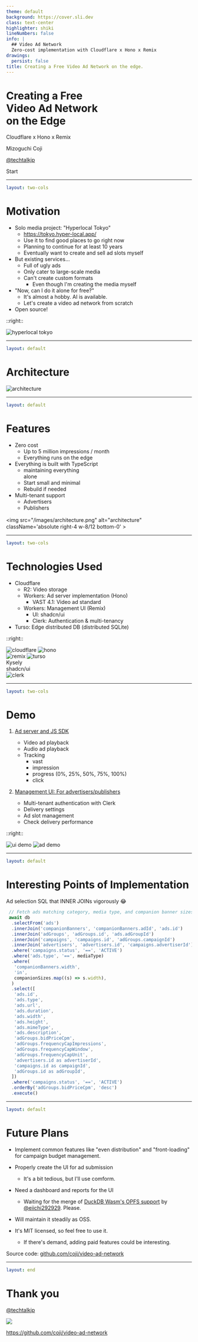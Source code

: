```yaml
---
theme: default
background: https://cover.sli.dev
class: text-center
highlighter: shiki
lineNumbers: false
info: |
  ## Video Ad Network
  Zero-cost implementation with Cloudflare x Hono x Remix
drawings:
  persist: false
title: Creating a Free Video Ad Network on the edge.
---
```


# Creating a Free<br> Video Ad Network<br> on the Edge

Cloudflare x Hono x Remix

Mizoguchi Coji

[@techtalkjp](https://x.com/techtalkjp)

<div class="pt-12">
  <span @click="$slidev.nav.next" class="px-2 py-1 rounded cursor-pointer" hover="bg-white bg-opacity-10">
Start <carbon:arrow-right class="inline"/>
  </span>
</div>

---

```yaml
layout: two-cols
```

# Motivation

<v-clicks>

- Solo media project: "Hyperlocal Tokyo"
  - https://tokyo.hyper-local.app/
  - Use it to find good places to go right now
  - Planning to continue for at least 10 years
  - Eventually want to create and sell ad slots myself
- But existing services...
  - Full of ugly ads
  - Only cater to large-scale media
  - Can't create custom formats
    - Even though I'm creating the media myself
- "Now, can I do it alone for free?"
  - It's almost a hobby. AI is available.
  - Let's create a video ad network from scratch
- Open source!

</v-clicks>

::right::

<img src="/images/hyperlocal-tokyo.png" alt="hyperlocal tokyo" />

---

```yaml
layout: default
```

# Architecture

<img src="/images/architecture.png" alt="architecture" >

---

```yaml
layout: default
```

# Features

<v-clicks>

- Zero cost
  - Up to 5 million impressions / month
  - Everything runs on the edge
- Everything is built with TypeScript
  - maintaining everything<br> alone
  - Start small and minimal
  - Rebuild if needed
- Multi-tenant support
  - Advertisers
  - Publishers

</v-clicks>

<img src="/images/architecture.png" alt="architecture"　className='absolute right-4 w-8/12 bottom-0'  >

---

```yaml
layout: two-cols
```

# Technologies Used

- Cloudflare
  - R2: Video storage
  - Workers: Ad server implementation (Hono)
    - VAST 4.1: Video ad standard
  - Workers: Management UI (Remix)
    - UI: shadcn/ui
    - Clerk: Authentication & multi-tenancy
- Turso: Edge distributed DB (distributed SQLite)

::right::

<div className='flex gap-4'>
  <img src="/images/logo_cloudflare.webp" className='bg-white p-4 rounded h-24' alt="cloudflare" />
  <img src="/images/logo_hono.webp" className='bg-white p-4 rounded h-24' alt="hono" />
</div>

<div className='flex gap-4'>
  <img src="/images/remix-glowing.png" className='h-32' alt="remix" />
  <img src="/images/logo-turso.png" className='h-16 mt-8' alt="turso" />
</div>

<div className='flex justify-between gap-4 items-center'>
  <div className='text-4xl'>Kysely</div>
  <div className='text-4xl'>shadcn/ui</div>
  <img src="/images/logo_clerk.jpeg" className='h-16' alt="clerk" />
</div>

---

```yaml
layout: two-cols
```

# Demo

1. [Ad server and JS SDK](https://ad-server.van.techtalk.jp/)
   - Video ad playback
   - Audio ad playback
   - Tracking
     - vast
     - impression
     - progress (0%, 25%, 50%, 75%, 100%)
     - click

2. [Management UI: For advertisers/publishers](https://ui.van.techtalk.jp/)
   - Multi-tenant authentication with Clerk
   - Delivery settings
   - Ad slot management
   - Check delivery performance

::right::

<img src="/images/demo_ui.png" alt="ui demo" className='-ml-8' >
<img src="/images/demo_ad.png" alt="ad demo" className="-mt-32 ml-8"/>

---

```yaml
layout: default
```

# Interesting Points of Implementation

Ad selection SQL that INNER JOINs vigorously 😂

```ts
 // Fetch ads matching category, media type, and companion banner sizes
 await db
  .selectFrom('ads')
  .innerJoin('companionBanners', 'companionBanners.adId', 'ads.id')
  .innerJoin('adGroups', 'adGroups.id', 'ads.adGroupId')
  .innerJoin('campaigns', 'campaigns.id', 'adGroups.campaignId')
  .innerJoin('advertisers', 'advertisers.id', 'campaigns.advertiserId')
  .where('campaigns.status', '==', 'ACTIVE')
  .where('ads.type', '==', mediaType)
  .where(
   'companionBanners.width',
   'in',
   companionSizes.map((s) => s.width),
  )
  .select([
   'ads.id',
   'ads.type',
   'ads.url',
   'ads.duration',
   'ads.width',
   'ads.height',
   'ads.mimeType',
   'ads.description',
   'adGroups.bidPriceCpm',
   'adGroups.frequencyCapImpressions',
   'adGroups.frequencyCapWindow',
   'adGroups.frequencyCapUnit',
   'advertisers.id as advertiserId',
   'campaigns.id as campaignId',
   'adGroups.id as adGroupId',
  ])
  .where('campaigns.status', '==', 'ACTIVE')
  .orderBy('adGroups.bidPriceCpm', 'desc')
  .execute()
```

---

```yaml
layout: default
```

# Future Plans

- Implement common features like "even distribution" and "front-loading" for campaign budget management.
- Properly create the UI for ad submission
  - It's a bit tedious, but I'll use comform.

- Need a dashboard and reports for the UI
  - Waiting for the merge of [DuckDB Wasm's OPFS support](https://github.com/duckdb/duckdb-wasm/pull/1856) by [@eiichi292929](https://x.com/eiichi292929). Please.

- Will maintain it steadily as OSS.
- It's MIT licensed, so feel free to use it.
  - If there's demand, adding paid features could be interesting.

Source code:
[github.com/coji/video-ad-network](https://github.com/coji/video-ad-network)

---

```yaml
layout: end
```

# Thank you

[@techtalkjp](https://x.com/techtalkjp)

<div className='flex justify-center'>
  <img src="/images/coji.jpg" className='rounded-full w-12' >
</div>

https://github.com/coji/video-ad-network
